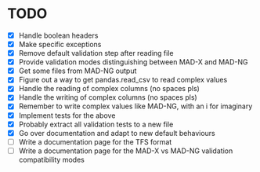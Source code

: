 # TODO

- [x] Handle boolean headers
- [x] Make specific exceptions
- [x] Remove default validation step after reading file
- [x] Provide validation modes distinguishing between MAD-X and MAD-NG
- [x] Get some files from MAD-NG output
- [x] Figure out a way to get pandas.read_csv to read complex values
- [x] Handle the reading of complex columns (no spaces pls)
- [x] Handle the writing of complex columns (no spaces pls)
- [x] Remember to write complex values like MAD-NG, with an i for imaginary
- [x] Implement tests for the above
- [x] Probably extract all validation tests to a new file
- [x] Go over documentation and adapt to new default behaviours
- [ ] Write a documentation page for the TFS format
- [ ] Write a documentation page for the MAD-X vs MAD-NG validation compatibility modes
